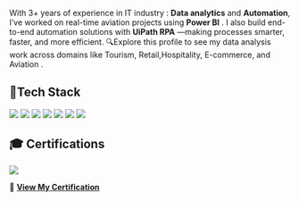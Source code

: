 
With 3+ years of experience in IT industry : **Data analytics** and **Automation**, I’ve worked on real-time aviation projects using **Power BI** . I also build end-to-end automation solutions with **UiPath RPA** —making processes smarter, faster, and more efficient.
🔍Explore this profile to see my data analysis work across domains like Tourism, Retail,Hospitality, E-commerce, and Aviation .


## 🚀Tech Stack
<p align="left">
  <img src="https://img.shields.io/badge/-Microsoft_Power_BI-F2C811?style=for-the-badge&logo=powerbi&logoColor=black" />
  <img src="https://img.shields.io/badge/-Power_Automate-0066FF?style=for-the-badge&logo=microsoft-power-automate&logoColor=white" />
  <img src="https://img.shields.io/badge/-PowerApps-742774?style=for-the-badge&logo=microsoft-powerapps&logoColor=white" />
  <img src="https://img.shields.io/badge/-SQL-4479A1?style=for-the-badge&logo=mysql&logoColor=white" />
  <img src="https://img.shields.io/badge/-UiPath_RPA-FF4C00?style=for-the-badge&logo=uipath&logoColor=white" />
  <img src="https://img.shields.io/badge/-Python-3776AB?style=for-the-badge&logo=python&logoColor=white" />
  <img src="https://img.shields.io/badge/-Advanced_Excel-217346?style=for-the-badge&logo=microsoft-excel&logoColor=white" />
</p>

## 🎓 Certifications
<p align="left">
  <img src="https://img.shields.io/badge/-Microsoft_Certified_Power_BI_Data_Analyst_Associate-004085?style=for-the-badge&logo=microsoft&logoColor=white" />
</p>

🔗 **[View My Certification](https://learn.microsoft.com/en-us/users/67326787/credentials/d58b0c9a18a57e56)**

